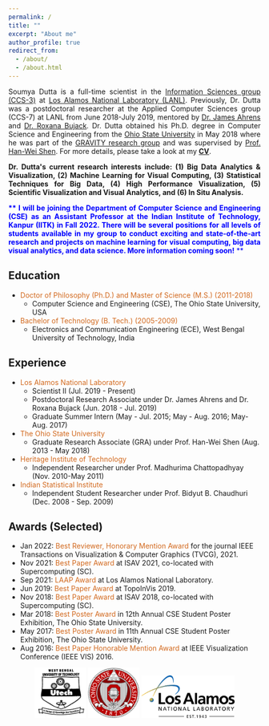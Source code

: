 ```yaml
---
permalink: /
title: ""
excerpt: "About me"
author_profile: true
redirect_from: 
  - /about/
  - /about.html
---
```


<div style="text-align: justify"> <p>
Soumya Dutta is a full-time scientist in the <a href="https://www.lanl.gov/org/ddste/aldsc/computer-computational-statistical-sciences/information-sciences/index.php">Information Sciences group (CCS-3)</a> at <a href="https://www.lanl.gov/">Los Alamos National Laboratory (LANL)</a>. Previously, Dr. Dutta was a postdoctoral researcher at the Applied Computer Sciences group (CCS-7) at LANL from June 2018-July 2019, mentored by <a href="https://sites.google.com/site/jamesahrens/">Dr. James Ahrens</a> and <a href="https://www.linkedin.com/in/roxana-bujack-b73a2a64/">Dr. Roxana Bujack</a>. Dr. Dutta obtained his Ph.D. degree in Computer Science and Engineering from the <a href="https://www.osu.edu/">Ohio State University</a> in May 2018 where he was part of the <a href="https://sites.google.com/view/gravity-research-group/">GRAVITY research group</a> and was supervised by <a href="https://web.cse.ohio-state.edu/~shen.94/shen.94/Welcome.html">Prof. Han-Wei Shen</a>. For more details, please take a look at my <b><a href="/docs/Soumya_CV.pdf">CV</a></b>.
</p>

<p><strong>
Dr. Dutta's current research interests include: (1) Big Data Analytics & Visualization, (2) Machine Learning for Visual Computing, (3) Statistical Techniques for Big Data, (4) High Performance Visualization, (5) Scientific Visualization and Visual Analytics, and (6) In Situ Analysis.
</strong></p>

<p>
<span style="color:blue">
<b>** I will be joining the Department of Computer Science and Engineering (CSE) as an Assistant Professor at the Indian Institute of Technology, Kanpur (IITK) in Fall 2022. There will be several positions for all levels of students available in my group to conduct exciting and state-of-the-art research and projects on machine learning for visual computing, big data visual analytics, and data science. More information coming soon!</b> **
</span>
</p>

</div>


## Education

* <span style="color:Chocolate">Doctor of Philosophy (Ph.D.) and Master of Science (M.S.) (2011-2018)</span>
	* Computer Science and Engineering (CSE), The Ohio State University, USA
* <span style="color:Chocolate">Bachelor of Technology (B. Tech.) (2005-2009)</span>
	* Electronics and Communication Engineering (ECE), West Bengal University of Technology, India

## Experience

* <span style="color:Chocolate">Los Alamos National Laboratory</span>
	* Scientist II (Jul. 2019 - Present)
	* Postdoctoral Research Associate under Dr. James Ahrens and Dr. Roxana Bujack (Jun. 2018 - Jul. 2019)
	* Graduate Summer Intern (May - Jul. 2015; May - Aug. 2016; May-Aug. 2017)
* <span style="color:Chocolate">The Ohio State University</span>
	* Graduate Research Associate (GRA)  under Prof. Han-Wei Shen (Aug. 2013 - May 2018)
* <span style="color:Chocolate">Heritage Institute of Technology</span>
	* Independent Researcher under Prof. Madhurima Chattopadhyay (Nov. 2010-May 2011)
* <span style="color:Chocolate">Indian Statistical Institute</span>
	* Independent Student Researcher under Prof. Bidyut B. Chaudhuri (Dec. 2008 - Sep. 2009)


## Awards (Selected)

* Jan 2022: <span style="color:Chocolate">Best Reviewer, Honorary Mention Award</span> for the journal IEEE Transactions on Visualization & Computer Graphics (TVCG), 2021.
* Nov 2021: <span style="color:Chocolate">Best Paper Award</span> at ISAV 2021, co-located with Supercomputing (SC).
* Sep 2021: <span style="color:Chocolate">LAAP Award</span> at Los Alamos National Laboratory.
* Jun 2019: <span style="color:Chocolate">Best Paper Award</span> at TopoInVis 2019.
* Nov 2018: <span style="color:Chocolate">Best Paper Award</span> at ISAV 2018, co-located with Supercomputing (SC).
* Mar 2018: <span style="color:Chocolate">Best Poster Award</span> in 12th Annual CSE Student Poster Exhibition, The Ohio State University.
* May 2017: <span style="color:Chocolate">Best Poster Award</span> in 11th Annual CSE Student Poster Exhibition, The Ohio State University.
* Aug 2016: <span style="color:Chocolate">Best Paper Honorable Mention Award</span> at IEEE Visualization Conference (IEEE VIS) 2016.



<div><center><img style="height:100px" src="/images/wbut.png"/>
<img style="height:100px" src="/images/OSU.png"/>
<img style="height:85px" src="/images/LANL_logo.png"/>
<!-- <img style="height:100px" src="/images/iitkredlogo.png"/> -->
</center></div>
